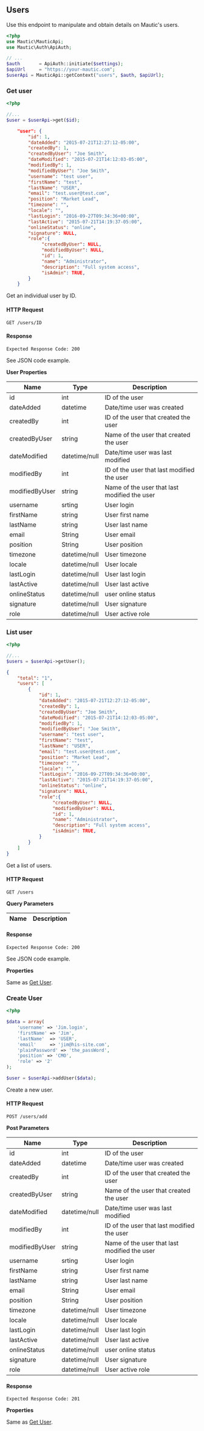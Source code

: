 ## Users
Use this endpoint to manipulate and obtain details on Mautic's users.

```php
<?php
use Mautic\MauticApi;
use Mautic\Auth\ApiAuth;

// ...
$auth       = ApiAuth::initiate($settings);
$apiUrl     = "https://your-mautic.com"; 
$userApi = MauticApi::getContext("users", $auth, $apiUrl);
```

### Get user
```php
<?php

//...
$user = $userApi->get($id);
```
```json
    "user": {
        "id": 1,
        "dateAdded": "2015-07-21T12:27:12-05:00",
        "createdBy": 1,
        "createdByUser": "Joe Smith",
        "dateModified": "2015-07-21T14:12:03-05:00",
        "modifiedBy": 1,
        "modifiedByUser": "Joe Smith",
        "username": "test user",
        "firstName": "test",
        "lastName": "USER",
        "email": "test.user@test.com",
        "position": "Market Lead",
        "timezone": "",
        "locale": "",
        "lastLogin": "2016-09-27T09:34:36+00:00",
        "lastActive": "2015-07-21T14:19:37-05:00",
        "onlineStatus": "online",
        "signature": NULL,
        "role":{
        	 "createdByUser": NULL,
        	 "modifiedByUser": NULL,
        	 "id": 1,
        	 "name": "Administrator",
        	 "description": "Full system access",
        	 "isAdmin": TRUE,
        }
    }
```
Get an individual user by ID.

#### HTTP Request

`GET /users/ID`

#### Response

`Expected Response Code: 200`

See JSON code example.

**User Properties**

Name|Type|Description
----|----|-----------
id|int|ID of the user
dateAdded|datetime|Date/time user was created
createdBy|int|ID of the user that created the user
createdByUser|string|Name of the user that created the user
dateModified|datetime/null|Date/time user was last modified
modifiedBy|int|ID of the user that last modified the user
modifiedByUser|string|Name of the user that last modified the user
username|srting|User login
firstName|string|User first name
lastName|string|User last name
email|String|User email
position|String|User position
timezone|datetime/null|User timezone
locale|datetime/null|User locale
lastLogin|datetime/null|User last login
lastActive|datetime/null|User last active
onlineStatus|datetime/null|user online status
signature|datetime/null|User signature
role|datetime/null|User active role

### List user
```php
<?php

//...
$users = $userApi->getUser();
```
```json
{
    "total": "1",
    "users": [
    	{
	        "id": 1,
	        "dateAdded": "2015-07-21T12:27:12-05:00",
	        "createdBy": 1,
	        "createdByUser": "Joe Smith",
	        "dateModified": "2015-07-21T14:12:03-05:00",
	        "modifiedBy": 1,
	        "modifiedByUser": "Joe Smith",
	        "username": "test user",
	        "firstName": "test",
	        "lastName": "USER",
	        "email": "test.user@test.com",
	        "position": "Market Lead",
	        "timezone": "",
	        "locale": "",
	        "lastLogin": "2016-09-27T09:34:36+00:00",
	        "lastActive": "2015-07-21T14:19:37-05:00",
	        "onlineStatus": "online",
	        "signature": NULL,
	        "role":{
	        	 "createdByUser": NULL,
	        	 "modifiedByUser": NULL,
	        	 "id": 1,
	        	 "name": "Administrator",
	        	 "description": "Full system access",
	        	 "isAdmin": TRUE,
	        }
	    }
    ]
}
```
Get a list of users.

#### HTTP Request

`GET /users`

**Query Parameters**

Name|Description
----|-----------


#### Response

`Expected Response Code: 200`

See JSON code example.

**Properties**

Same as [Get User](#get-user).

### Create User
```php
<?php 

$data = array(
    'username' => 'Jim.login',
    'firstName' => 'Jim',
    'lastName'  => 'USER',
    'email'     => 'jim@his-site.com',
    'plainPassword' => 'the_passWord',
    'position' => 'CMO',
    'role' => '2'
);

$user = $userApi->addUser($data);
```
Create a new user.

#### HTTP Request

`POST /users/add`

**Post Parameters**

Name|Type|Description
----|----|-----------
id|int|ID of the user
dateAdded|datetime|Date/time user was created
createdBy|int|ID of the user that created the user
createdByUser|string|Name of the user that created the user
dateModified|datetime/null|Date/time user was last modified
modifiedBy|int|ID of the user that last modified the user
modifiedByUser|string|Name of the user that last modified the user
username|srting|User login
firstName|string|User first name
lastName|string|User last name
email|String|User email
position|String|User position
timezone|datetime/null|User timezone
locale|datetime/null|User locale
lastLogin|datetime/null|User last login
lastActive|datetime/null|User last active
onlineStatus|datetime/null|user online status
signature|datetime/null|User signature
role|datetime/null|User active role

#### Response

`Expected Response Code: 201`

**Properties**

Same as [Get User](#get-user).
